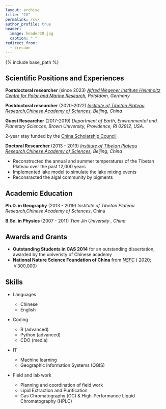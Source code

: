 ```yaml
---
layout: archive
title: "CV"
permalink: /cv/
author_profile: true
header:
  image: header30.jpg
  caption: " "
redirect_from:
  - /resume
---
```


{% include base_path %}


## Scientific Positions and Experiences

**Postdoctoral researcher** (since 2023)
*[Alfred Wegener Institute Helmholtz Centre for Polar and Marine Research](https://www.awi.de/en/), Potstdam, Germany*


**Postdoctoral researcher** (2020-2022)
*[Institute of Tibetan Plateau Research,Chinese Academy of Sciences](https://www.awi.de/en/), Beijing, China*

**Guest Researcher** (2017-2019)
*Department of Earth, Environmental and Planetary Sciences, Brown University, Providence, RI 02912, USA.*

2-year stay funded by the [China Scholarship Council](https://chinascholarshipcouncil.com/)


**Doctoral Researcher** (2013 - 2019)
*[Institute of Tibetan Plateau Research,Chinese Academy of Sciences](https://www.awi.de/en/), Beijing, China*
- Reconstructed the annual and summer temperatures of the Tibetan Plateau over the past 12,000 years
- Implemented lake model to simulate the lake mixing events
- Reconsracted the algal community by pigments


## Academic Education

**Ph.D. in Geography** (2013 - 2019)
*Institute of Tibetan Plateau Research,Chinese Academy of Sciences*, China

**B.Sc. in Physics** (2007 - 2011)
*Tian Jin University , China*


## Awards and Grants

- **Outstanding Students in CAS 2014** for an outstanding dissertation, awarded by the univeristy of Chinese academy
- **National Nature Science Foundation of China** from *[NSFC](https://csdms.colorado.edu)* ( 2020; ￥300,000)




## Skills

* Languages
  * Chinese
  * English

* Coding
  * R (advanced)
  * Python (advanced)
  * CDO (media)

* IT
  * Machine learning 
  * Geographic Information Systems (QGIS)
  
* Field and lab work
  * Planning and coordination of field work
  * Lipid Extraction and Purification
  * Gas Chromatography (GC) & High-Performance Liquid Chromatography (HPLC)
